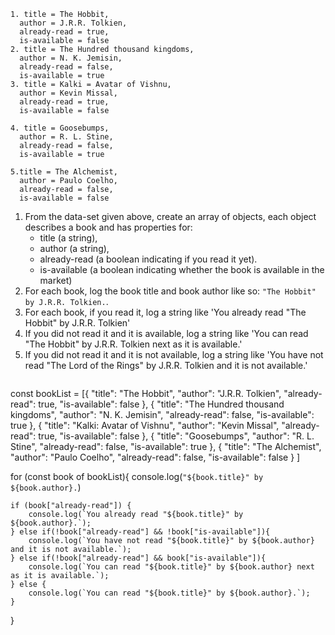 ```
1. title = The Hobbit,
  author = J.R.R. Tolkien,
  already-read = true,
  is-available = false
2. title = The Hundred thousand kingdoms,
  author = N. K. Jemisin,
  already-read = false,
  is-available = true
3. title = Kalki = Avatar of Vishnu,
  author = Kevin Missal,
  already-read = true,
  is-available = false

4. title = Goosebumps,
  author = R. L. Stine,
  already-read = false,
  is-available = true

5.title = The Alchemist,
  author = Paulo Coelho,
  already-read = false,
  is-available = false
```

1. From the data-set given above, create an array of objects, each object describes a book and has properties for:
   - title (a string),
   - author (a string),
   - already-read (a boolean indicating if you read it yet).
   - is-available (a boolean indicating whether the book is available in the market)
2. For each book, log the book title and book author like so: `"The Hobbit" by J.R.R. Tolkien.`.
3. For each book, if you read it, log a string like 'You already read "The Hobbit" by J.R.R. Tolkien'
4. If you did not read it and it is available, log a string like 'You can read "The Hobbit" by J.R.R. Tolkien next as it is available.'
5. If you did not read it and it is not available, log a string like 'You have not read "The Lord of the Rings" by J.R.R. Tolkien and it is not available.'

<codeblock language="javascript" type="exercise" testMode="fixedInput">
<code>
</code>

<solution>
const bookList = [{
    "title": "The Hobbit",
    "author": "J.R.R. Tolkien",
    "already-read": true,
    "is-available": false
  },
  {
    "title": "The Hundred thousand kingdoms",
    "author": "N. K. Jemisin",
    "already-read": false,
    "is-available": true
  },
  {
    "title": "Kalki: Avatar of Vishnu",
    "author": "Kevin Missal",
    "already-read": true,
    "is-available": false
  },
  {
    "title": "Goosebumps",
    "author": "R. L. Stine",
    "already-read": false,
    "is-available": true
  },
  {
    "title": "The Alchemist",
    "author": "Paulo Coelho",
    "already-read": false,
    "is-available": false
  }
]

<!-- Using for..of loop -->
for (const book of bookList){
	console.log(`"${book.title}" by ${book.author}.`)

	if (book["already-read"]) {
		console.log(`You already read "${book.title}" by ${book.author}.`);
	} else if(!book["already-read"] && !book["is-available"]){
		console.log(`You have not read "${book.title}" by ${book.author} and it is not available.`);
	} else if(!book["already-read"] && book["is-available"]){
		console.log(`You can read "${book.title}" by ${book.author} next as it is available.`);
	} else {
		console.log(`You can read "${book.title}" by ${book.author}.`);
	}
}
</solution>
</codeblock>
